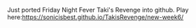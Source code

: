 Just ported Friday Night Fever Taki's Revenge into github.
Play here:https://sonicisbest.github.io/TakisRevenge/new-week6/
